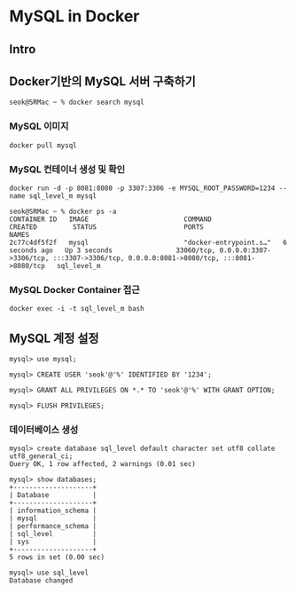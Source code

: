 # MySQL in Docker

## Intro

## Docker기반의 MySQL 서버 구축하기

```shell
seok@SRMac ~ % docker search mysql
```

### MySQL 이미지

```shell
docker pull mysql
```

### MySQL 컨테이너 생성 및 확인

```shell
docker run -d -p 8081:8080 -p 3307:3306 -e MYSQL_ROOT_PASSWORD=1234 --name sql_level_m mysql
```

```shell
seok@SRMac ~ % docker ps -a
CONTAINER ID   IMAGE                        COMMAND                  CREATED         STATUS                      PORTS                                                                                             NAMES
2c77c4df5f2f   mysql                        "docker-entrypoint.s…"   6 seconds ago   Up 3 seconds                33060/tcp, 0.0.0.0:3307->3306/tcp, :::3307->3306/tcp, 0.0.0.0:8081->8080/tcp, :::8081->8080/tcp   sql_level_m
```

### MySQL Docker Container 접근

```shell
docker exec -i -t sql_level_m bash 
```

## MySQL 계정 설정

```shell
mysql> use mysql;

mysql> CREATE USER 'seok'@'%' IDENTIFIED BY '1234';

mysql> GRANT ALL PRIVILEGES ON *.* TO 'seok'@'%' WITH GRANT OPTION;

mysql> FLUSH PRIVILEGES;
```

### 데이터베이스 생성

```shell
mysql> create database sql_level default character set utf8 collate utf8_general_ci;
Query OK, 1 row affected, 2 warnings (0.01 sec)

mysql> show databases;
+--------------------+
| Database           |
+--------------------+
| information_schema |
| mysql              |
| performance_schema |
| sql_level          |
| sys                |
+--------------------+
5 rows in set (0.00 sec)

mysql> use sql_level 
Database changed
```
